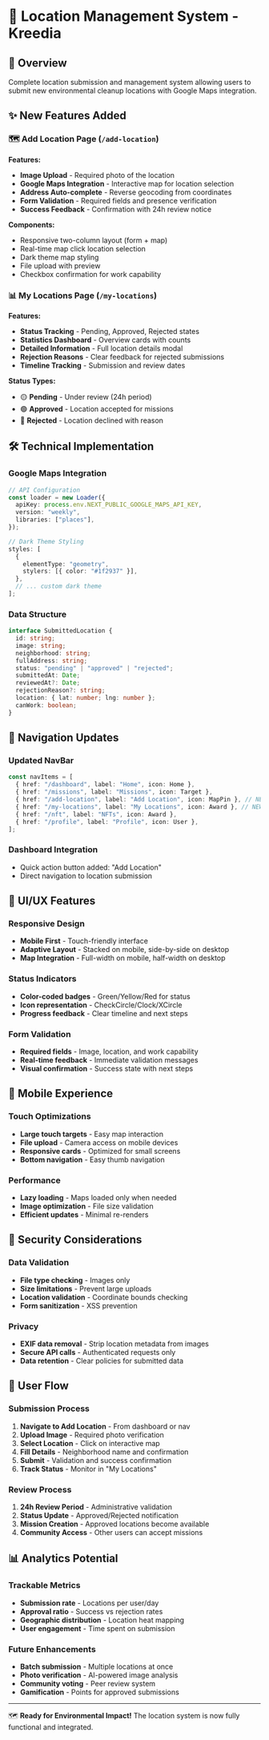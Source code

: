 # 📍 Location Management System - Kreedia

## 🎯 Overview

Complete location submission and management system allowing users to submit new environmental cleanup locations with Google Maps integration.

## ✨ New Features Added

### 🗺️ **Add Location Page** (`/add-location`)

**Features:**

- **Image Upload** - Required photo of the location
- **Google Maps Integration** - Interactive map for location selection
- **Address Auto-complete** - Reverse geocoding from coordinates
- **Form Validation** - Required fields and presence verification
- **Success Feedback** - Confirmation with 24h review notice

**Components:**

- Responsive two-column layout (form + map)
- Real-time map click location selection
- Dark theme map styling
- File upload with preview
- Checkbox confirmation for work capability

### 📊 **My Locations Page** (`/my-locations`)

**Features:**

- **Status Tracking** - Pending, Approved, Rejected states
- **Statistics Dashboard** - Overview cards with counts
- **Detailed Information** - Full location details modal
- **Rejection Reasons** - Clear feedback for rejected submissions
- **Timeline Tracking** - Submission and review dates

**Status Types:**

- 🟡 **Pending** - Under review (24h period)
- 🟢 **Approved** - Location accepted for missions
- 🔴 **Rejected** - Location declined with reason

## 🛠️ Technical Implementation

### Google Maps Integration

```typescript
// API Configuration
const loader = new Loader({
  apiKey: process.env.NEXT_PUBLIC_GOOGLE_MAPS_API_KEY,
  version: "weekly",
  libraries: ["places"],
});

// Dark Theme Styling
styles: [
  {
    elementType: "geometry",
    stylers: [{ color: "#1f2937" }],
  },
  // ... custom dark theme
];
```

### Data Structure

```typescript
interface SubmittedLocation {
  id: string;
  image: string;
  neighborhood: string;
  fullAddress: string;
  status: "pending" | "approved" | "rejected";
  submittedAt: Date;
  reviewedAt?: Date;
  rejectionReason?: string;
  location: { lat: number; lng: number };
  canWork: boolean;
}
```

## 🚀 Navigation Updates

### Updated NavBar

```typescript
const navItems = [
  { href: "/dashboard", label: "Home", icon: Home },
  { href: "/missions", label: "Missions", icon: Target },
  { href: "/add-location", label: "Add Location", icon: MapPin }, // NEW
  { href: "/my-locations", label: "My Locations", icon: Award }, // NEW
  { href: "/nft", label: "NFTs", icon: Award },
  { href: "/profile", label: "Profile", icon: User },
];
```

### Dashboard Integration

- Quick action button added: "Add Location"
- Direct navigation to location submission

## 🎨 UI/UX Features

### Responsive Design

- **Mobile First** - Touch-friendly interface
- **Adaptive Layout** - Stacked on mobile, side-by-side on desktop
- **Map Integration** - Full-width on mobile, half-width on desktop

### Status Indicators

- **Color-coded badges** - Green/Yellow/Red for status
- **Icon representation** - CheckCircle/Clock/XCircle
- **Progress feedback** - Clear timeline and next steps

### Form Validation

- **Required fields** - Image, location, and work capability
- **Real-time feedback** - Immediate validation messages
- **Visual confirmation** - Success state with next steps

## 📱 Mobile Experience

### Touch Optimizations

- **Large touch targets** - Easy map interaction
- **File upload** - Camera access on mobile devices
- **Responsive cards** - Optimized for small screens
- **Bottom navigation** - Easy thumb navigation

### Performance

- **Lazy loading** - Maps loaded only when needed
- **Image optimization** - File size validation
- **Efficient updates** - Minimal re-renders

## 🔐 Security Considerations

### Data Validation

- **File type checking** - Images only
- **Size limitations** - Prevent large uploads
- **Location validation** - Coordinate bounds checking
- **Form sanitization** - XSS prevention

### Privacy

- **EXIF data removal** - Strip location metadata from images
- **Secure API calls** - Authenticated requests only
- **Data retention** - Clear policies for submitted data

## 🎯 User Flow

### Submission Process

1. **Navigate to Add Location** - From dashboard or nav
2. **Upload Image** - Required photo verification
3. **Select Location** - Click on interactive map
4. **Fill Details** - Neighborhood name and confirmation
5. **Submit** - Validation and success confirmation
6. **Track Status** - Monitor in "My Locations"

### Review Process

1. **24h Review Period** - Administrative validation
2. **Status Update** - Approved/Rejected notification
3. **Mission Creation** - Approved locations become available
4. **Community Access** - Other users can accept missions

## 📊 Analytics Potential

### Trackable Metrics

- **Submission rate** - Locations per user/day
- **Approval ratio** - Success vs rejection rates
- **Geographic distribution** - Location heat mapping
- **User engagement** - Time spent on submission

### Future Enhancements

- **Batch submission** - Multiple locations at once
- **Photo verification** - AI-powered image analysis
- **Community voting** - Peer review system
- **Gamification** - Points for approved submissions

---

🗺️ **Ready for Environmental Impact!** The location system is now fully functional and integrated.
